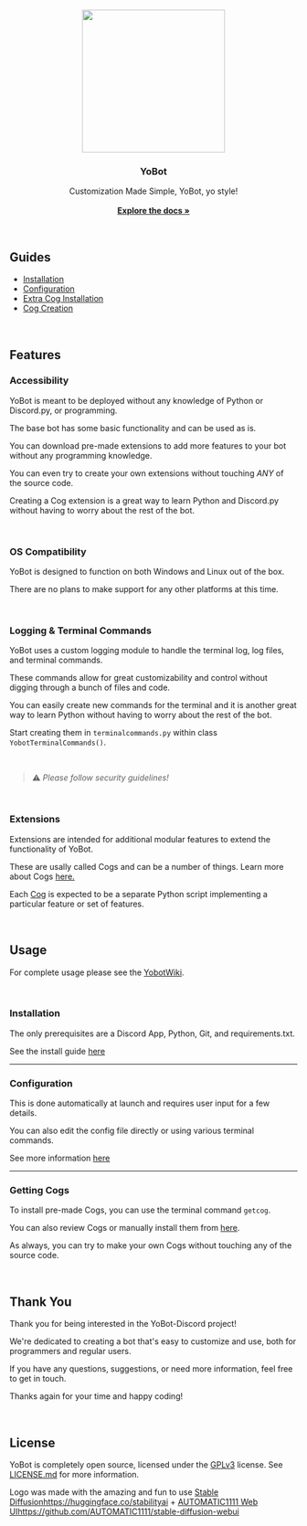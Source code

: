 <br/>
<p align="center">

  <img align="center" width="250" height="250" src="https://i.imgur.com/yPfALyd.png">

  <h3 align="center">YoBot</h3>

  <p align="center">
    Customization Made Simple, YoBot, yo style!
    <br/>
    <br/>
    <a href="https://github.com/RareMojo/YoBot-Discord/wiki"><strong>Explore the docs »</strong></a>
    <br/>
  </p>
</p>
 
<br>

## Guides

  - [Installation](https://github.com/RareMojo/YoBot-Discord/wiki/Installation)
  - [Configuration](https://github.com/RareMojo/YoBot-Discord/wiki/Configuration)
  - [Extra Cog Installation](https://github.com/RareMojo/YoBot-Discord-Cogs)
  - [Cog Creation](https://discordpy.readthedocs.io/en/stable/ext/commands/cogs.html)

<br>

## Features
### Accessibility
YoBot is meant to be deployed without any knowledge of Python or Discord.py, or programming.

The base bot has some basic functionality and can be used as is.

You can download pre-made extensions to add more features to your bot without any programming knowledge.

You can even try to create your own extensions without touching <i>ANY</i> of the source code.

Creating a Cog extension is a great way to learn Python and Discord.py without having to worry about the rest of the bot.

<br>

### OS Compatibility
YoBot is designed to function on both Windows and Linux out of the box.

There are no plans to make support for any other platforms at this time.

<br>

### Logging & Terminal Commands
YoBot uses a custom logging module to handle the terminal log, log files, and terminal commands.

These commands allow for great customizability and control without digging through a bunch of files and code.

You can easily create new commands for the terminal and it is another great way to learn Python without having to worry about the rest of the bot.

Start creating them in `terminalcommands.py` within class `YobotTerminalCommands()`.

<br>

> :warning: *Please follow security guidelines!*

<br>

### Extensions
Extensions are intended for additional modular features to extend the functionality of YoBot.

These are usally called Cogs and can be a number of things. Learn more about Cogs [here.](https://discordpy.readthedocs.io/en/stable/ext/commands/cogs.html)

Each [Cog](https://discordpy.readthedocs.io/en/stable/ext/commands/cogs.html) is expected to be a separate Python script implementing a particular feature or set of features.

<br>
    
## Usage
For complete usage please see the [YobotWiki](https://github.com/RareMojo/YoBot-Discord/wiki).

<br>

### Installation
The only prerequisites are a Discord App, Python, Git, and requirements.txt.

See the install guide [here](https://github.com/RareMojo/YoBot-Discord/wiki/Installation)

---

### Configuration
This is done automatically at launch and requires user input for a few details.

You can also edit the config file directly or using various terminal commands.

See more information [here](https://github.com/RareMojo/YoBot-Discord/wiki/Configuration)

---

### Getting Cogs
To install pre-made Cogs, you can use the terminal command `getcog`.

You can also review Cogs or manually install them from [here](https://github.com/RareMojo/YoBot-Discord-Cogs).

As always, you can try to make your own Cogs without touching any of the source code.

<br>

## Thank You
Thank you for being interested in the YoBot-Discord project! 

We're dedicated to creating a bot that's easy to customize and use, both for programmers and regular users.

If you have any questions, suggestions, or need more information, feel free to get in touch. 

Thanks again for your time and happy coding!

<br>

## License
YoBot is completely open source, licensed under the [GPLv3](https://www.gnu.org/licenses/gpl-3.0.en.html) license.
See [LICENSE.md](https://github.com/RareMojo/YoBot-Discord/blob/main/LICENSE.md) for more information.

Logo was made with the amazing and fun to use [Stable Diffusion](https://huggingface.co/stabilityai)https://huggingface.co/stabilityai + [AUTOMATIC1111 Web UI](https://github.com/AUTOMATIC1111/stable-diffusion-webui)https://github.com/AUTOMATIC1111/stable-diffusion-webui
